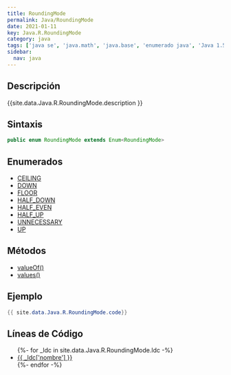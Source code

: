 ```yaml
---
title: RoundingMode
permalink: Java/RoundingMode
date: 2021-01-11
key: Java.R.RoundingMode
category: java
tags: ['java se', 'java.math', 'java.base', 'enumerado java', 'Java 1.5']
sidebar: 
  nav: java
---
```


## Descripción
{{site.data.Java.R.RoundingMode.description }}

## Sintaxis
~~~java
public enum RoundingMode extends Enum<RoundingMode>
~~~

## Enumerados
* [CEILING](/Java/RoundingMode/CEILING)
* [DOWN](/Java/RoundingMode/DOWN)
* [FLOOR](/Java/RoundingMode/FLOOR)
* [HALF_DOWN](/Java/RoundingMode/HALF_DOWN)
* [HALF_EVEN](/Java/RoundingMode/HALF_EVEN)
* [HALF_UP](/Java/RoundingMode/HALF_UP)
* [UNNECESSARY](/Java/RoundingMode/UNNECESSARY)
* [UP](/Java/RoundingMode/UP)

## Métodos
* [valueOf()](/Java/RoundingMode/valueOf)
* [values()](/Java/RoundingMode/values)

## Ejemplo
~~~java
{{ site.data.Java.R.RoundingMode.code}}
~~~

## Líneas de Código
<ul>
{%- for _ldc in site.data.Java.R.RoundingMode.ldc -%}
   <li>
       <a href="{{_ldc['url'] }}">{{ _ldc['nombre'] }}</a>
   </li>
{%- endfor -%}
</ul>
